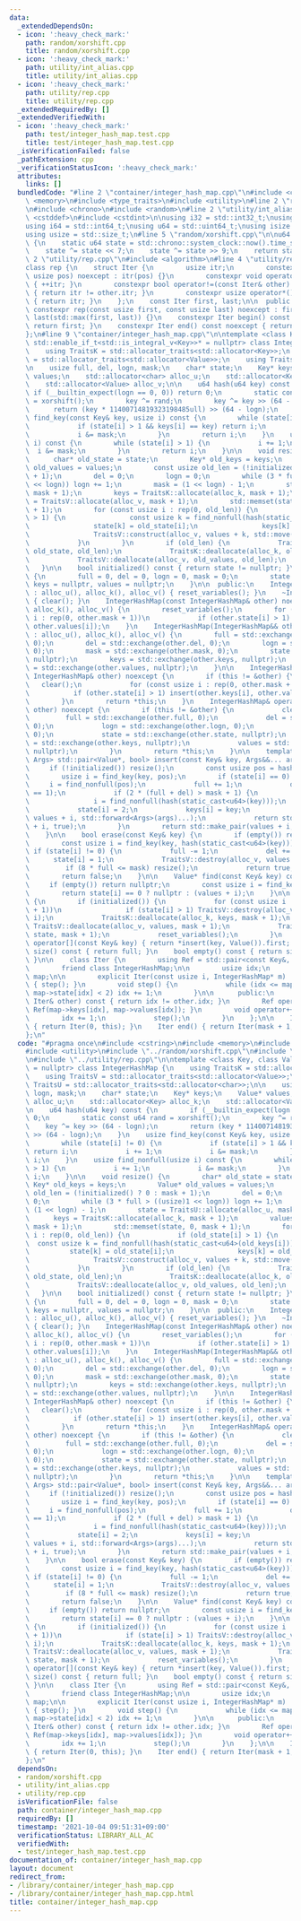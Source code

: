 ```yaml
---
data:
  _extendedDependsOn:
  - icon: ':heavy_check_mark:'
    path: random/xorshift.cpp
    title: random/xorshift.cpp
  - icon: ':heavy_check_mark:'
    path: utility/int_alias.cpp
    title: utility/int_alias.cpp
  - icon: ':heavy_check_mark:'
    path: utility/rep.cpp
    title: utility/rep.cpp
  _extendedRequiredBy: []
  _extendedVerifiedWith:
  - icon: ':heavy_check_mark:'
    path: test/integer_hash_map.test.cpp
    title: test/integer_hash_map.test.cpp
  _isVerificationFailed: false
  _pathExtension: cpp
  _verificationStatusIcon: ':heavy_check_mark:'
  attributes:
    links: []
  bundledCode: "#line 2 \"container/integer_hash_map.cpp\"\n#include <cstring>\n#include\
    \ <memory>\n#include <type_traits>\n#include <utility>\n#line 2 \"random/xorshift.cpp\"\
    \n#include <chrono>\n#include <random>\n#line 2 \"utility/int_alias.cpp\"\n#include\
    \ <cstddef>\n#include <cstdint>\n\nusing i32 = std::int32_t;\nusing u32 = std::uint32_t;\n\
    using i64 = std::int64_t;\nusing u64 = std::uint64_t;\nusing isize = std::ptrdiff_t;\n\
    using usize = std::size_t;\n#line 5 \"random/xorshift.cpp\"\n\nu64 xorshift()\
    \ {\n    static u64 state = std::chrono::system_clock::now().time_since_epoch().count();\n\
    \    state ^= state << 7;\n    state ^= state >> 9;\n    return state;\n}\n#line\
    \ 2 \"utility/rep.cpp\"\n#include <algorithm>\n#line 4 \"utility/rep.cpp\"\n\n\
    class rep {\n    struct Iter {\n        usize itr;\n        constexpr Iter(const\
    \ usize pos) noexcept : itr(pos) {}\n        constexpr void operator++() noexcept\
    \ { ++itr; }\n        constexpr bool operator!=(const Iter& other) const noexcept\
    \ { return itr != other.itr; }\n        constexpr usize operator*() const noexcept\
    \ { return itr; }\n    };\n    const Iter first, last;\n\n  public:\n    explicit\
    \ constexpr rep(const usize first, const usize last) noexcept : first(first),\
    \ last(std::max(first, last)) {}\n    constexpr Iter begin() const noexcept {\
    \ return first; }\n    constexpr Iter end() const noexcept { return last; }\n\
    };\n#line 9 \"container/integer_hash_map.cpp\"\n\ntemplate <class Key, class Value,\
    \ std::enable_if_t<std::is_integral_v<Key>>* = nullptr> class IntegerHashMap {\n\
    \    using TraitsK = std::allocator_traits<std::allocator<Key>>;\n    using TraitsV\
    \ = std::allocator_traits<std::allocator<Value>>;\n    using TraitsU = std::allocator_traits<std::allocator<char>>;\n\
    \n    usize full, del, logn, mask;\n    char* state;\n    Key* keys;\n    Value*\
    \ values;\n    std::allocator<char> alloc_u;\n    std::allocator<Key> alloc_k;\n\
    \    std::allocator<Value> alloc_v;\n\n    u64 hash(u64 key) const {\n       \
    \ if (__builtin_expect(logn == 0, 0)) return 0;\n        static const u64 rand\
    \ = xorshift();\n        key ^= rand;\n        key ^= key >> (64 - logn);\n  \
    \      return (key * 11400714819323198485ull) >> (64 - logn);\n    }\n    usize\
    \ find_key(const Key& key, usize i) const {\n        while (state[i] != 0) {\n\
    \            if (state[i] > 1 && keys[i] == key) return i;\n            i += 1;\n\
    \            i &= mask;\n        }\n        return i;\n    }\n    usize find_nonfull(usize\
    \ i) const {\n        while (state[i] > 1) {\n            i += 1;\n          \
    \  i &= mask;\n        }\n        return i;\n    }\n\n    void resize() {\n  \
    \      char* old_state = state;\n        Key* old_keys = keys;\n        Value*\
    \ old_values = values;\n        const usize old_len = (!initialized() ? 0 : mask\
    \ + 1);\n        del = 0;\n        logn = 0;\n        while (3 * full > ((usize)1\
    \ << logn)) logn += 1;\n        mask = (1 << logn) - 1;\n        state = TraitsU::allocate(alloc_u,\
    \ mask + 1);\n        keys = TraitsK::allocate(alloc_k, mask + 1);\n        values\
    \ = TraitsV::allocate(alloc_v, mask + 1);\n        std::memset(state, 0, mask\
    \ + 1);\n        for (const usize i : rep(0, old_len)) {\n            if (old_state[i]\
    \ > 1) {\n                const usize k = find_nonfull(hash(static_cast<u64>(old_keys[i])));\n\
    \                state[k] = old_state[i];\n                keys[k] = old_keys[i];\n\
    \                TraitsV::construct(alloc_v, values + k, std::move(old_values[i]));\n\
    \            }\n        }\n        if (old_len) {\n            TraitsU::deallocate(alloc_u,\
    \ old_state, old_len);\n            TraitsK::deallocate(alloc_k, old_keys, old_len);\n\
    \            TraitsV::deallocate(alloc_v, old_values, old_len);\n        }\n \
    \   }\n\n    bool initialized() const { return state != nullptr; }\n    void reset_variables()\
    \ {\n        full = 0, del = 0, logn = 0, mask = 0;\n        state = nullptr,\
    \ keys = nullptr, values = nullptr;\n    }\n\n  public:\n    IntegerHashMap()\
    \ : alloc_u(), alloc_k(), alloc_v() { reset_variables(); }\n    ~IntegerHashMap()\
    \ { clear(); }\n    IntegerHashMap(const IntegerHashMap& other) noexcept : alloc_u(),\
    \ alloc_k(), alloc_v() {\n        reset_variables();\n        for (const usize\
    \ i : rep(0, other.mask + 1))\n            if (other.state[i] > 1) insert(other.keys[i],\
    \ other.values[i]);\n    }\n    IntegerHashMap(IntegerHashMap&& other) noexcept\
    \ : alloc_u(), alloc_k(), alloc_v() {\n        full = std::exchange(other.full,\
    \ 0);\n        del = std::exchange(other.del, 0);\n        logn = std::exchange(other.logn,\
    \ 0);\n        mask = std::exchange(other.mask, 0);\n        state = std::exchange(other.state,\
    \ nullptr);\n        keys = std::exchange(other.keys, nullptr);\n        values\
    \ = std::exchange(other.values, nullptr);\n    }\n\n    IntegerHashMap& operator=(const\
    \ IntegerHashMap& other) noexcept {\n        if (this != &other) {\n         \
    \   clear();\n            for (const usize i : rep(0, other.mask + 1))\n     \
    \           if (other.state[i] > 1) insert(other.keys[i], other.values[i]);\n\
    \        }\n        return *this;\n    }\n    IntegerHashMap& operator=(IntegerHashMap&&\
    \ other) noexcept {\n        if (this != &other) {\n            clear();\n   \
    \         full = std::exchange(other.full, 0);\n            del = std::exchange(other.del,\
    \ 0);\n            logn = std::exchange(other.logn, 0);\n            mask = std::exchange(other.mask,\
    \ 0);\n            state = std::exchange(other.state, nullptr);\n            keys\
    \ = std::exchange(other.keys, nullptr);\n            values = std::exchange(other.values,\
    \ nullptr);\n        }\n        return *this;\n    }\n\n    template <class...\
    \ Args> std::pair<Value*, bool> insert(const Key& key, Args&&... args) {\n   \
    \     if (!initialized()) resize();\n        const usize pos = hash(static_cast<u64>(key));\n\
    \        usize i = find_key(key, pos);\n        if (state[i] == 0) {\n       \
    \     i = find_nonfull(pos);\n            full += 1;\n            del -= (state[i]\
    \ == 1);\n            if (2 * (full + del) > mask + 1) {\n                resize();\n\
    \                i = find_nonfull(hash(static_cast<u64>(key)));\n            }\n\
    \            state[i] = 2;\n            keys[i] = key;\n            TraitsV::construct(alloc_v,\
    \ values + i, std::forward<Args>(args)...);\n            return std::make_pair(values\
    \ + i, true);\n        }\n        return std::make_pair(values + i, false);\n\
    \    }\n\n    bool erase(const Key& key) {\n        if (empty()) return false;\n\
    \        const usize i = find_key(key, hash(static_cast<u64>(key)));\n       \
    \ if (state[i] != 0) {\n            full -= 1;\n            del += 1;\n      \
    \      state[i] = 1;\n            TraitsV::destroy(alloc_v, values + i);\n   \
    \         if (8 * full <= mask) resize();\n            return true;\n        }\n\
    \        return false;\n    }\n\n    Value* find(const Key& key) const {\n   \
    \     if (empty()) return nullptr;\n        const usize i = find_key(key, hash(static_cast<u64>(key)));\n\
    \        return state[i] == 0 ? nullptr : (values + i);\n    }\n\n    void clear()\
    \ {\n        if (initialized()) {\n            for (const usize i : rep(0, mask\
    \ + 1))\n                if (state[i] > 1) TraitsV::destroy(alloc_v, values +\
    \ i);\n            TraitsK::deallocate(alloc_k, keys, mask + 1);\n           \
    \ TraitsV::deallocate(alloc_v, values, mask + 1);\n            TraitsU::deallocate(alloc_u,\
    \ state, mask + 1);\n            reset_variables();\n        }\n    }\n\n    Value&\
    \ operator[](const Key& key) { return *insert(key, Value()).first; }\n    usize\
    \ size() const { return full; }\n    bool empty() const { return size() == 0;\
    \ }\n\n    class Iter {\n        using Ref = std::pair<const Key&, Value&>;\n\
    \        friend class IntegerHashMap;\n\n        usize idx;\n        IntegerHashMap*\
    \ map;\n\n        explicit Iter(const usize i, IntegerHashMap* m) : idx(i), map(m)\
    \ { step(); }\n        void step() {\n            while (idx <= map->mask and\
    \ map->state[idx] < 2) idx += 1;\n        }\n\n      public:\n        bool operator!=(const\
    \ Iter& other) const { return idx != other.idx; }\n        Ref operator*() { return\
    \ Ref(map->keys[idx], map->values[idx]); }\n        void operator++() {\n    \
    \        idx += 1;\n            step();\n        }\n    };\n\n    Iter begin()\
    \ { return Iter(0, this); }\n    Iter end() { return Iter(mask + 1, this); }\n\
    };\n"
  code: "#pragma once\n#include <cstring>\n#include <memory>\n#include <type_traits>\n\
    #include <utility>\n#include \"../random/xorshift.cpp\"\n#include \"../utility/int_alias.cpp\"\
    \n#include \"../utility/rep.cpp\"\n\ntemplate <class Key, class Value, std::enable_if_t<std::is_integral_v<Key>>*\
    \ = nullptr> class IntegerHashMap {\n    using TraitsK = std::allocator_traits<std::allocator<Key>>;\n\
    \    using TraitsV = std::allocator_traits<std::allocator<Value>>;\n    using\
    \ TraitsU = std::allocator_traits<std::allocator<char>>;\n\n    usize full, del,\
    \ logn, mask;\n    char* state;\n    Key* keys;\n    Value* values;\n    std::allocator<char>\
    \ alloc_u;\n    std::allocator<Key> alloc_k;\n    std::allocator<Value> alloc_v;\n\
    \n    u64 hash(u64 key) const {\n        if (__builtin_expect(logn == 0, 0)) return\
    \ 0;\n        static const u64 rand = xorshift();\n        key ^= rand;\n    \
    \    key ^= key >> (64 - logn);\n        return (key * 11400714819323198485ull)\
    \ >> (64 - logn);\n    }\n    usize find_key(const Key& key, usize i) const {\n\
    \        while (state[i] != 0) {\n            if (state[i] > 1 && keys[i] == key)\
    \ return i;\n            i += 1;\n            i &= mask;\n        }\n        return\
    \ i;\n    }\n    usize find_nonfull(usize i) const {\n        while (state[i]\
    \ > 1) {\n            i += 1;\n            i &= mask;\n        }\n        return\
    \ i;\n    }\n\n    void resize() {\n        char* old_state = state;\n       \
    \ Key* old_keys = keys;\n        Value* old_values = values;\n        const usize\
    \ old_len = (!initialized() ? 0 : mask + 1);\n        del = 0;\n        logn =\
    \ 0;\n        while (3 * full > ((usize)1 << logn)) logn += 1;\n        mask =\
    \ (1 << logn) - 1;\n        state = TraitsU::allocate(alloc_u, mask + 1);\n  \
    \      keys = TraitsK::allocate(alloc_k, mask + 1);\n        values = TraitsV::allocate(alloc_v,\
    \ mask + 1);\n        std::memset(state, 0, mask + 1);\n        for (const usize\
    \ i : rep(0, old_len)) {\n            if (old_state[i] > 1) {\n              \
    \  const usize k = find_nonfull(hash(static_cast<u64>(old_keys[i])));\n      \
    \          state[k] = old_state[i];\n                keys[k] = old_keys[i];\n\
    \                TraitsV::construct(alloc_v, values + k, std::move(old_values[i]));\n\
    \            }\n        }\n        if (old_len) {\n            TraitsU::deallocate(alloc_u,\
    \ old_state, old_len);\n            TraitsK::deallocate(alloc_k, old_keys, old_len);\n\
    \            TraitsV::deallocate(alloc_v, old_values, old_len);\n        }\n \
    \   }\n\n    bool initialized() const { return state != nullptr; }\n    void reset_variables()\
    \ {\n        full = 0, del = 0, logn = 0, mask = 0;\n        state = nullptr,\
    \ keys = nullptr, values = nullptr;\n    }\n\n  public:\n    IntegerHashMap()\
    \ : alloc_u(), alloc_k(), alloc_v() { reset_variables(); }\n    ~IntegerHashMap()\
    \ { clear(); }\n    IntegerHashMap(const IntegerHashMap& other) noexcept : alloc_u(),\
    \ alloc_k(), alloc_v() {\n        reset_variables();\n        for (const usize\
    \ i : rep(0, other.mask + 1))\n            if (other.state[i] > 1) insert(other.keys[i],\
    \ other.values[i]);\n    }\n    IntegerHashMap(IntegerHashMap&& other) noexcept\
    \ : alloc_u(), alloc_k(), alloc_v() {\n        full = std::exchange(other.full,\
    \ 0);\n        del = std::exchange(other.del, 0);\n        logn = std::exchange(other.logn,\
    \ 0);\n        mask = std::exchange(other.mask, 0);\n        state = std::exchange(other.state,\
    \ nullptr);\n        keys = std::exchange(other.keys, nullptr);\n        values\
    \ = std::exchange(other.values, nullptr);\n    }\n\n    IntegerHashMap& operator=(const\
    \ IntegerHashMap& other) noexcept {\n        if (this != &other) {\n         \
    \   clear();\n            for (const usize i : rep(0, other.mask + 1))\n     \
    \           if (other.state[i] > 1) insert(other.keys[i], other.values[i]);\n\
    \        }\n        return *this;\n    }\n    IntegerHashMap& operator=(IntegerHashMap&&\
    \ other) noexcept {\n        if (this != &other) {\n            clear();\n   \
    \         full = std::exchange(other.full, 0);\n            del = std::exchange(other.del,\
    \ 0);\n            logn = std::exchange(other.logn, 0);\n            mask = std::exchange(other.mask,\
    \ 0);\n            state = std::exchange(other.state, nullptr);\n            keys\
    \ = std::exchange(other.keys, nullptr);\n            values = std::exchange(other.values,\
    \ nullptr);\n        }\n        return *this;\n    }\n\n    template <class...\
    \ Args> std::pair<Value*, bool> insert(const Key& key, Args&&... args) {\n   \
    \     if (!initialized()) resize();\n        const usize pos = hash(static_cast<u64>(key));\n\
    \        usize i = find_key(key, pos);\n        if (state[i] == 0) {\n       \
    \     i = find_nonfull(pos);\n            full += 1;\n            del -= (state[i]\
    \ == 1);\n            if (2 * (full + del) > mask + 1) {\n                resize();\n\
    \                i = find_nonfull(hash(static_cast<u64>(key)));\n            }\n\
    \            state[i] = 2;\n            keys[i] = key;\n            TraitsV::construct(alloc_v,\
    \ values + i, std::forward<Args>(args)...);\n            return std::make_pair(values\
    \ + i, true);\n        }\n        return std::make_pair(values + i, false);\n\
    \    }\n\n    bool erase(const Key& key) {\n        if (empty()) return false;\n\
    \        const usize i = find_key(key, hash(static_cast<u64>(key)));\n       \
    \ if (state[i] != 0) {\n            full -= 1;\n            del += 1;\n      \
    \      state[i] = 1;\n            TraitsV::destroy(alloc_v, values + i);\n   \
    \         if (8 * full <= mask) resize();\n            return true;\n        }\n\
    \        return false;\n    }\n\n    Value* find(const Key& key) const {\n   \
    \     if (empty()) return nullptr;\n        const usize i = find_key(key, hash(static_cast<u64>(key)));\n\
    \        return state[i] == 0 ? nullptr : (values + i);\n    }\n\n    void clear()\
    \ {\n        if (initialized()) {\n            for (const usize i : rep(0, mask\
    \ + 1))\n                if (state[i] > 1) TraitsV::destroy(alloc_v, values +\
    \ i);\n            TraitsK::deallocate(alloc_k, keys, mask + 1);\n           \
    \ TraitsV::deallocate(alloc_v, values, mask + 1);\n            TraitsU::deallocate(alloc_u,\
    \ state, mask + 1);\n            reset_variables();\n        }\n    }\n\n    Value&\
    \ operator[](const Key& key) { return *insert(key, Value()).first; }\n    usize\
    \ size() const { return full; }\n    bool empty() const { return size() == 0;\
    \ }\n\n    class Iter {\n        using Ref = std::pair<const Key&, Value&>;\n\
    \        friend class IntegerHashMap;\n\n        usize idx;\n        IntegerHashMap*\
    \ map;\n\n        explicit Iter(const usize i, IntegerHashMap* m) : idx(i), map(m)\
    \ { step(); }\n        void step() {\n            while (idx <= map->mask and\
    \ map->state[idx] < 2) idx += 1;\n        }\n\n      public:\n        bool operator!=(const\
    \ Iter& other) const { return idx != other.idx; }\n        Ref operator*() { return\
    \ Ref(map->keys[idx], map->values[idx]); }\n        void operator++() {\n    \
    \        idx += 1;\n            step();\n        }\n    };\n\n    Iter begin()\
    \ { return Iter(0, this); }\n    Iter end() { return Iter(mask + 1, this); }\n\
    };\n"
  dependsOn:
  - random/xorshift.cpp
  - utility/int_alias.cpp
  - utility/rep.cpp
  isVerificationFile: false
  path: container/integer_hash_map.cpp
  requiredBy: []
  timestamp: '2021-10-04 09:51:31+09:00'
  verificationStatus: LIBRARY_ALL_AC
  verifiedWith:
  - test/integer_hash_map.test.cpp
documentation_of: container/integer_hash_map.cpp
layout: document
redirect_from:
- /library/container/integer_hash_map.cpp
- /library/container/integer_hash_map.cpp.html
title: container/integer_hash_map.cpp
---
```

